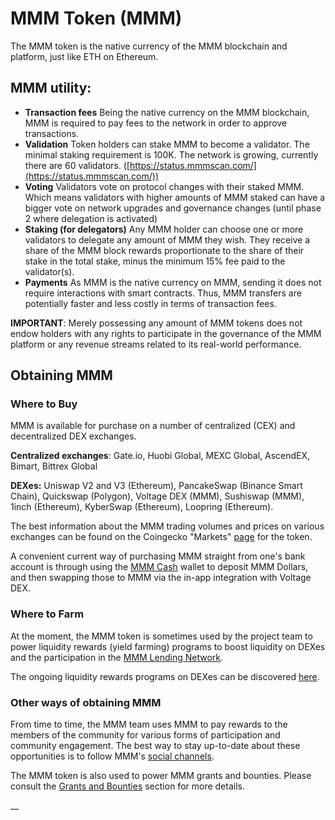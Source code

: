 # MMM Token (MMM)

The MMM token is the native currency of the MMM blockchain and platform, just like ETH on Ethereum.&#x20;

## MMM utility:

* **Transaction fees** Being the native currency on the MMM blockchain, MMM is required to pay fees to the network in order to approve transactions.
* **Validation** Token holders can stake MMM to become a validator. The minimal staking requirement is 100K. The network is growing, currently there are 60 validators. ([https://status.mmmscan.com/](https://status.mmmscan.com/))
* **Voting** Validators vote on protocol changes with their staked MMM. Which means validators with higher amounts of MMM staked can have a bigger vote on network upgrades and governance changes (until phase 2 where delegation is activated)
* **Staking (for delegators)** Any MMM holder can choose one or more validators to delegate any amount of MMM they wish. They receive a share of the MMM block rewards proportionate to the share of their stake in the total stake, minus the minimum 15% fee paid to the validator(s).
* **Payments** As MMM is the native currency on MMM, sending it does not require interactions with smart contracts. Thus, MMM transfers are potentially faster and less costly in terms of transaction fees.

**IMPORTANT**: Merely possessing any amount of MMM tokens does not endow holders with any rights to participate in the governance of the MMM platform or any revenue streams related to its real-world performance.&#x20;

## Obtaining MMM

### Where to Buy

MMM is available for purchase on a number of centralized (CEX) and decentralized DEX exchanges.

**Centralized exchanges**: Gate.io, Huobi Global, MEXC Global, AscendEX, Bimart, Bittrex Global

**DEXes:** Uniswap V2 and V3 (Ethereum), PancakeSwap (Binance Smart Chain), Quickswap (Polygon), Voltage DEX (MMM), Sushiswap (MMM), 1inch (Ethereum), KyberSwap (Ethereum), Loopring (Ethereum).

The best information about the MMM trading volumes and prices on various exchanges can be found on the Coingecko "Markets" [page](https://www.coingecko.com/en/coins/fuse#markets) for the token. &#x20;

A convenient current way of purchasing MMM straight from one's bank account is through using the [MMM Cash](https://fuse.cash) wallet to deposit MMM Dollars, and then swapping those to MMM via the in-app integration with Voltage DEX.

### Where to Farm

At the moment, the MMM token is sometimes used by the project team to power liquidity rewards (yield farming) programs to boost liquidity on DEXes and the participation in the [MMM Lending Network](./#fuse-utility).

The ongoing liquidity rewards programs on DEXes can be discovered [here](https://app.voltage.finance/index.html#/farm/2321).

### Other ways of obtaining MMM

From time to time, the MMM team uses MMM to pay rewards to the members of the community for various forms of participation and community engagement. The best way to stay up-to-date about these opportunities is to follow MMM's [social channels](https://docs.mmmscan.com/general/community).

The MMM token is also used to power MMM grants and bounties. Please consult the [Grants and Bounties](https://docs.mmmscan.com/general/things-you-can-do-on-fuse/grants-and-bounties) section for more details.

\_\_
